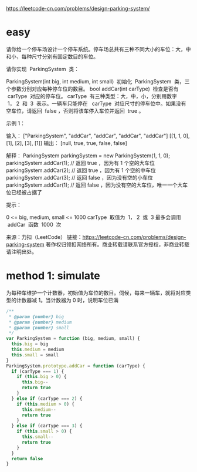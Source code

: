 https://leetcode-cn.com/problems/design-parking-system/

# easy

请你给一个停车场设计一个停车系统。停车场总共有三种不同大小的车位：大，中和小，每种尺寸分别有固定数目的车位。

请你实现  ParkingSystem  类：

ParkingSystem(int big, int medium, int small)  初始化  ParkingSystem  类，三个参数分别对应每种停车位的数目。
bool addCar(int carType)  检查是否有  carType  对应的停车位。 carType  有三种类型：大，中，小，分别用数字  1， 2  和  3  表示。一辆车只能停在   carType  对应尺寸的停车位中。如果没有空车位，请返回  false ，否则将该车停入车位并返回  true 。

示例 1：

输入：
["ParkingSystem", "addCar", "addCar", "addCar", "addCar"]
[[1, 1, 0], [1], [2], [3], [1]]
输出：
[null, true, true, false, false]

解释：
ParkingSystem parkingSystem = new ParkingSystem(1, 1, 0);
parkingSystem.addCar(1); // 返回 true ，因为有 1 个空的大车位
parkingSystem.addCar(2); // 返回 true ，因为有 1 个空的中车位
parkingSystem.addCar(3); // 返回 false ，因为没有空的小车位
parkingSystem.addCar(1); // 返回 false ，因为没有空的大车位，唯一一个大车位已经被占据了

提示：

0 <= big, medium, small <= 1000
carType  取值为  1， 2  或  3
最多会调用  addCar  函数  1000  次

来源：力扣（LeetCode）
链接：https://leetcode-cn.com/problems/design-parking-system
著作权归领扣网络所有。商业转载请联系官方授权，非商业转载请注明出处。

# method 1: simulate

为每种车维护一个计数器，初始值为车位的数目。伺候，每来一辆车，就将对应类型的计数器减 1。当计数器为 0 时，说明车位已满

```js
/**
 * @param {number} big
 * @param {number} medium
 * @param {number} small
 */
var ParkingSystem = function (big, medium, small) {
  this.big = big
  this.medium = medium
  this.small = small
}
ParkingSystem.prototype.addCar = function (carType) {
  if (carType === 1) {
    if (this.big > 0) {
      this.big--
      return true
    }
  } else if (carType === 2) {
    if (this.medium > 0) {
      this.medium--
      return true
    }
  } else if (carType === 3) {
    if (this.small > 0) {
      this.small--
      return true
    }
  }
  return false
}
```
